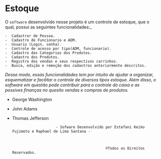 # Estoque

 O `software` desenvolvido nesse projeto é um controle de estoque, que o qual, possui as seguintes funcionalidades:_
  
  
  
    -  Cadastror de Pessoa.
    -  Cadastro de Funcionario e ADM.
    -  Usuario (Login, senha).
    -  Controle de acesso por tipo(ADM, funcionario).
    -  Cadastro das Categorias dos Produtos.
    -  Cadastro dos Produtos.
    -  Registro das vendas e seus respectivos carrinhos. 
    -  Busca, edição e remoção dos cadastros anteriormente descritos.
     
     
    
_Desse modo, essas funcionalidades tem por intuito de ajudar a organizar, esquematizar e facilitar o controle de diversos tipos estoque. Além disso, o software em questão pode contribuir para o controle do caixa e as possíves finanças no quesito vendas e compras de produtos._

 
 
 
 
 
 - George Washington
- John Adams
- Thomas Jefferson
 
 
 
 
 
 
 
      
                         
                          - Sofware Desenvolvido por Estefani Keiko Fujimoto e Raphael de Lima Santana -
 
 
 
                                                 ©Todos os Direitos Reservados.
